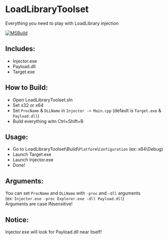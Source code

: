 # LoadLibraryToolset
 Everything you need to play with LoadLibrary injection

 [![MSBuild](https://github.com/Wolf49406/LoadLibraryToolset/actions/workflows/msbuild.yml/badge.svg?branch=main)](https://github.com/Wolf49406/LoadLibraryToolset/actions/workflows/msbuild.yml)

## Includes:
- Injector.exe
- Payload.dll
- Target.exe

## How to Build:
- Open LoadLibraryToolset.sln
- Set x32 or x64
- Set `ProcName` & `DLLName` in `Injector -> Main.cpp` (default is `Target.exe` & `Payload.dll`)
- Build everything witn Ctrl+Shift+B

## Usage:
- Go to LoadLibraryToolset\Build\\`Platform`\\`Configuration` (ex: x64\Debug)
- Launch Target.exe
- Launch Injector.exe
- Done!

## Arguments:
You can set `ProcName` and `DLLName` with `-proc` and `-dll` arguments  
(ex: `Injector.exe -proc Explorer.exe -dll Payload.dll`)  
Arguments are case INsensitive!

## Notice:
Injector.exe will look for Payload.dll near itself!
